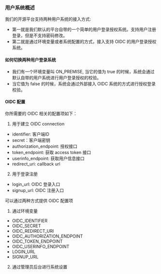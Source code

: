 ### 用户系统概述
我们的开源平台支持两种用户系统的接入方式:
- 第一就是我们默认的平台自带的一个简单的用户登录授权系统。支持用户注册登录，但是不支持密码修改。
- 第二就是通过环境变量或者系统配置的方式，接入支持 OIDC 的用户登录授权系统。

#### 如何切换两种用户登录系统
- 我们有一个环境变量叫 ON_PREMISE, 当它的值为 true 的时候，系统会通过默认自带的用户系统进行用户登录授权的校验。
- 当它值为 false 的时候，系统会通过外部接入 OIDC 系统的方式进行授权登录校验。

#### OIDC 配置
你所需要的 OIDC 相关的配置项如下：
1. 用于建立 OIDC connection
  - identifier: 客户端ID
  - secret：客户端密钥
  - authorization_endpoint: 授权接口
  - token_endpoint: 获取 access token 接口
  - userinfo_endpoint: 获取用户信息接口
  - redirect_uri: callback url
2. 用于登录注册
  - login_url: OIDC 登录入口
  - signup_url: OIDC 注册入口

可以通过两种方式提供 OIDC 配置项
1. 通过环境变量
- OIDC_IDENTIFIER
- OIDC_SECRET
- OIDC_REDIRECT_URI
- OIDC_AUTHORIZATION_ENDPOINT
- OIDC_TOKEN_ENDPOINT
- OIDC_USERINFO_ENDPOINT
- LOGIN_URL
- SIGNUP_URL
2. 通过管理员后台进行系统设置


